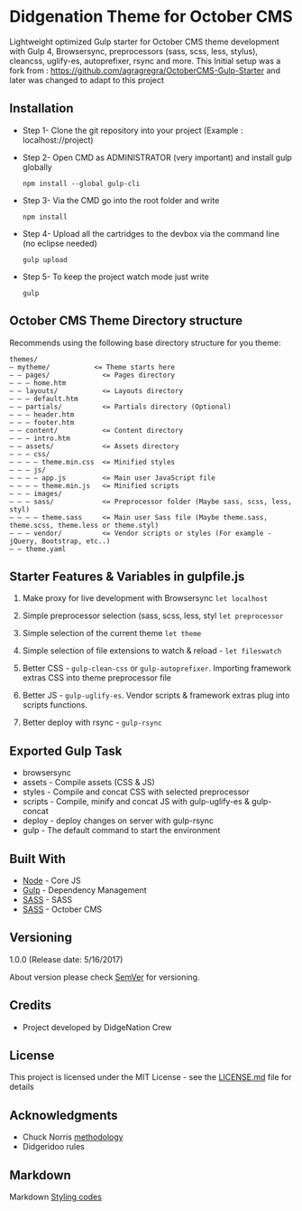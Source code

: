 
# Didgenation Theme for October CMS

Lightweight optimized Gulp starter for October CMS theme development with Gulp 4, Browsersync, preprocessors (sass, scss, less, stylus), cleancss, uglify-es, autoprefixer, rsync and more. This Initial setup was a fork from : https://github.com/agragregra/OctoberCMS-Gulp-Starter and later was changed to adapt to this project

## Installation

* Step 1- Clone the git repository into your project  (Example : localhost://project)

* Step 2- Open CMD as ADMINISTRATOR (very important) and install gulp globally
  ```
  npm install --global gulp-cli
  ```
* Step 3- Via the CMD go into the root folder and write
  ```
  npm install
  ```

* Step 4- Upload all the cartridges to the devbox via the command line (no eclipse needed)
  ```
  gulp upload
  ```

* Step 5- To keep the project watch mode just write
  ```
  gulp
	```

## October CMS Theme Directory structure

Recommends using the following base directory structure for you theme:

 ```
themes/
— mytheme/           <= Theme starts here
— — pages/             <= Pages directory
— — — home.htm
— — layouts/           <= Layouts directory
— — — default.htm
— — partials/          <= Partials directory (Optional)
— — — header.htm
— — — footer.htm
— — content/           <= Content directory
— — — intro.htm
— — assets/            <= Assets directory
— — — css/
— — — — theme.min.css  <= Minified styles
— — — js/
— — — — app.js         <= Main user JavaScript file
— — — — theme.min.js   <= Minified scripts
— — — images/
— — — sass/            <= Preprocessor folder (Maybe sass, scss, less, styl)
— — — — theme.sass     <= Main user Sass file (Maybe theme.sass, theme.scss, theme.less or theme.styl)
— — — vendor/          <= Vendor scripts or styles (For example - jQuery, Bootstrap, etc..)
— — theme.yaml
 ```

## Starter Features & Variables in gulpfile.js

1. Make proxy for live development with Browsersync ```let localhost```

2. Simple preprocessor selection (sass, scss, less, styl ```let preprocessor```

3. Simple selection of the current theme ```let theme```

4. Simple selection of file extensions to watch & reload - ```let fileswatch```

5. Better CSS - ```gulp-clean-css``` or  ```gulp-autoprefixer```. Importing framework extras CSS into theme preprocessor file

6. Better JS - ```gulp-uglify-es```. Vendor scripts & framework extras plug into scripts functions.

7. Better deploy with rsync - ```gulp-rsync```


## Exported Gulp Task

*	browsersync
*	assets - Compile assets (CSS & JS)
*	styles - Compile and concat CSS with selected preprocessor
*	scripts - Compile, minify and concat JS with gulp-uglify-es & gulp-concat
*	deploy - deploy changes on server with gulp-rsync
*	gulp - The default command to start the environment

## Built With
* [Node](https://nodejs.org) - Core JS
* [Gulp](https://http://gulpjs.com) - Dependency Management
* [SASS](https://sass-lang.com) - SASS
* [SASS](https://octobercms.com/) - October CMS

## Versioning
1.0.0 (Release date: 5/16/2017)

About version please check [SemVer](http://semver.org) for versioning.

## Credits
* Project developed by DidgeNation Crew

## License
This project is licensed under the MIT License - see the [LICENSE.md](LICENSE.md) file for details

## Acknowledgments
* Chuck Norris [methodology](http://www.shino.de/2010/02/20/scrum-norris)
* Didgeridoo rules

## Markdown
Markdown [Styling codes](https://github.com/adam-p/markdown-here/wiki/Markdown-Cheatsheet)
